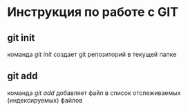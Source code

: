 # Инструкция по работе с GIT

## git init

команда *git init* создает git репозиторий в текущей папке

## git add

команда *git add* добавляет файл в список отслеживаемых (индексируемых) файлов
